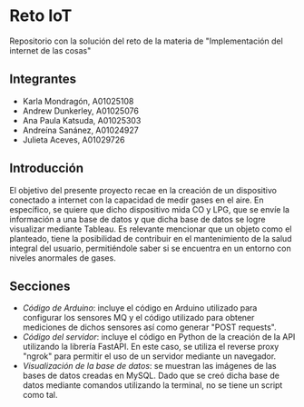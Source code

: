 # Reto IoT
Repositorio con la solución del reto de la materia de "Implementación del internet de las cosas"

## Integrantes
- Karla Mondragón, A01025108
- Andrew Dunkerley, A01025076
- Ana Paula Katsuda, A01025303
- Andreína Sanánez, A01024927
- Julieta Aceves, A01029726

## Introducción
El objetivo del presente proyecto recae en la creación de un dispositivo conectado a internet con la capacidad de medir gases en el aire. En específico, se quiere que dicho dispositivo mida CO y LPG, que se envíe la información a una base de datos y que dicha base de datos se logre visualizar mediante Tableau. Es relevante mencionar que un objeto como el planteado, tiene la posibilidad de contribuir en el mantenimiento de la salud integral del usuario, permitiéndole saber si se encuentra en un entorno con niveles anormales de gases. 

## Secciones
- _Código de Arduino_: incluye el código en Arduino utilizado para configurar los sensores MQ y el código utilizado para obtener mediciones de dichos sensores así como generar "POST requests".
- _Código del servidor_: incluye el código en Python de la creación de la API utilizando la librería FastAPI. En este caso, se utiliza el reverse proxy "ngrok" para permitir el uso de un servidor mediante un navegador. 
- _Visualización de la base de datos_: se muestran las imágenes de las bases de datos creadas en MySQL. Dado que se creó dicha base de datos mediante comandos utilizando la terminal, no se tiene un script como tal.
